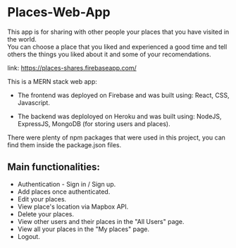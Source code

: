 # Places-Web-App

 This app is for sharing with other people your places that you have visited in the world.  
 You can choose a place that you liked and experienced a good time and tell others the things you liked about it and some of your recomendations.


link: https://places-shares.firebaseapp.com/


This is a MERN stack web app:

* The frontend was deployed on Firebase and was built using: React, CSS, Javascript.

* The backend was deploloyed on Heroku and was built using: NodeJS, ExpressJS, MongoDB (for storing users and places).


There were plenty of npm packages that were used in this project, you can find them inside the package.json files.


## Main functionalities:

* Authentication - Sign in / Sign up.
* Add places once authenticated.
* Edit your places.
* View place's location via Mapbox API.
* Delete your places.
* View other users and their places in the "All Users" page.
* View all your places in the "My places" page.
* Logout.
